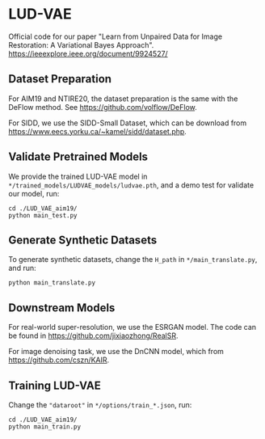 # LUD-VAE
Official code for our paper "Learn from Unpaired Data for Image Restoration: A Variational Bayes Approach". https://ieeexplore.ieee.org/document/9924527/

## Dataset Preparation
For AIM19 and NTIRE20, the dataset preparation is the same with the DeFlow method. See https://github.com/volflow/DeFlow.

For SIDD, we use the SIDD-Small Dataset, which can be download from https://www.eecs.yorku.ca/~kamel/sidd/dataset.php.

## Validate Pretrained Models

We provide the trained LUD-VAE model in `*/trained_models/LUDVAE_models/ludvae.pth`, and a demo test for validate our model, run:

```
cd ./LUD_VAE_aim19/
python main_test.py
```

## Generate Synthetic Datasets

To generate synthetic datasets, change the `H_path` in `*/main_translate.py`, and run:
```
python main_translate.py
```

## Downstream Models

For real-world super-resolution, we use the ESRGAN model. The code can be found in https://github.com/jixiaozhong/RealSR.

For image denoising task, we use the DnCNN model, which from https://github.com/cszn/KAIR.


## Training LUD-VAE

Change the `"dataroot"` in `*/options/train_*.json`, run:

```
cd ./LUD_VAE_aim19/
python main_train.py
```
